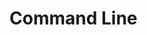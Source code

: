 # Command Line

<script>
location.replace("https://github.com/catchorg/Catch2/blob/devel/docs-command-line/command-line.md")
</script>